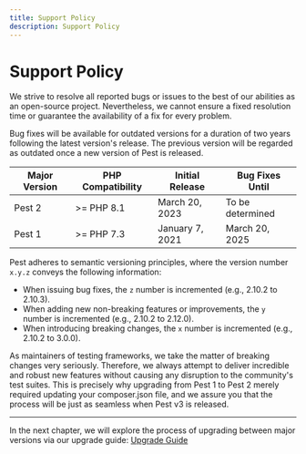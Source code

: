 ```yaml
---
title: Support Policy
description: Support Policy
---
```

# Support Policy

We strive to resolve all reported bugs or issues to the best of our abilities as an open-source project. Nevertheless, we cannot ensure a fixed resolution time or guarantee the availability of a fix for every problem.

Bug fixes will be available for outdated versions for a duration of two years following the latest version's release. The previous version will be regarded as outdated once a new version of Pest is released.

| Major Version | PHP Compatibility | Initial Release | Bug Fixes Until
| ---------------- | --- | --- | --- |
| Pest 2 | >= PHP 8.1 | March 20, 2023  | To be determined
| Pest 1 | >= PHP 7.3 | January 7, 2021 | March 20, 2025

Pest adheres to semantic versioning principles, where the version number `x.y.z` conveys the following information:
- When issuing bug fixes, the `z` number is incremented (e.g., 2.10.2 to 2.10.3).
- When adding new non-breaking features or improvements, the `y` number is incremented (e.g., 2.10.2 to 2.12.0).
- When introducing breaking changes, the `x` number is incremented (e.g., 2.10.2 to 3.0.0).

As maintainers of testing frameworks, we take the matter of breaking changes very seriously. Therefore, we always attempt to deliver incredible and robust new features without causing any disruption to the community's test suites. This is precisely why upgrading from Pest 1 to Pest 2 merely required updating your composer.json file, and we assure you that the process will be just as seamless when Pest v3 is released.

----

In the next chapter, we will explore the process of upgrading between major versions via our upgrade guide: [Upgrade Guide](/docs/upgrade-guide)
